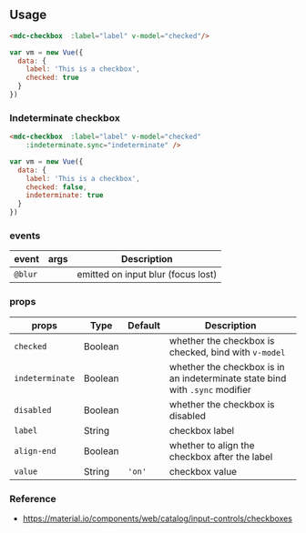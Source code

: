 
## Usage

```html
<mdc-checkbox  :label="label" v-model="checked"/>
```

```javascript
var vm = new Vue({
  data: {
    label: 'This is a checkbox',
    checked: true
  }
})
```

### Indeterminate checkbox
```html
<mdc-checkbox  :label="label" v-model="checked"
    :indeterminate.sync="indeterminate" />
```

```javascript
var vm = new Vue({
  data: {
    label: 'This is a checkbox',
    checked: false,
    indeterminate: true
  }
})
```

### events

| event | args | Description |
|-------|------|-------------|
|`@blur`||emitted on input blur (focus lost) |

### props

| props | Type | Default | Description |
|-------|------|---------|-------------|
|`checked`|Boolean|| whether the checkbox is checked, bind with `v-model` |
|`indeterminate`|Boolean|| whether the checkbox is in an indeterminate state bind with `.sync` modifier | |
|`disabled`| Boolean|| whether the checkbox is disabled |
|`label`| String|| checkbox label |
|`align-end`| Boolean|| whether to align the checkbox after the label |
|`value`|String| `'on'`| checkbox value |


### Reference
- <https://material.io/components/web/catalog/input-controls/checkboxes>
